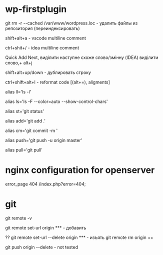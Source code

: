 # wp-firstplugin

git rm -r --cached /var/www/wordpress.loc - удалить файлы из репозитория (переиндексировать)

shift+alt+a - vscode multiline comment

ctrl+shit+/ - idea multiline comment

Quick Add Next, виділити наступне схоже слово/змінну (IDEA) виділити слово,+ alt+j

shift+alt+up/down - дублировать строку 

ctrl+shift+alt+l - reformat code [(alt+=), aligments]


alias ll='ls -l'

alias ls='ls -F --color=auto --show-control-chars'


alias st='git status'

alias add='git add .'

alias cm='git commit -m '

alias push='git push -u origin master'

alias pull='git pull'


# nginx configuration for openserver

error_page 404 /index.php?error=404;

# git

git remote -v

git remote set-url origin *** - добавить

?? git remote set-url --delete origin *** - изъять
git remote rm origin ++

git push origin --delete <branchName> - not tested
